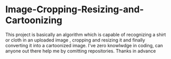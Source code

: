 # Image-Cropping-Resizing-and-Cartoonizing
This project is basically an algorithm which is capable of recognizing a shirt or cloth in an uploaded image , cropping and resizing it and finally converting it into a cartoonized image. 
I've zero knowlwdge in coding, can anyone out there help me by comitting repositories. Thanks in advance

